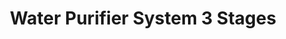 ---
title: Water Purifier System 3 Stages
slug: water-purifier-1
Image01: ../../images/prodSquare/Wps_1.jpg
image1alt: Portrait of wps
---